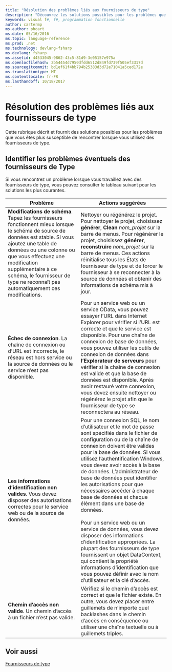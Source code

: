 ```yaml
---
title: "Résolution des problèmes liés aux fournisseurs de type"
description: "Découvrez les solutions possibles pour les problèmes que vous êtes plus susceptible de rencontrer lorsque vous utilisez des fournisseurs de type en F #."
keywords: visual f#, f#, programmation fonctionnelle
author: cartermp
ms.author: phcart
ms.date: 05/16/2016
ms.topic: language-reference
ms.prod: .net
ms.technology: devlang-fsharp
ms.devlang: fsharp
ms.assetid: 44533045-9862-43c5-81d9-3e05157e975a
ms.openlocfilehash: 2b54454d7950dfdd6512d849fd739f505ef3317d
ms.sourcegitcommit: bd1ef61f4bb794b25383d3d72e71041a5ced172e
ms.translationtype: MT
ms.contentlocale: fr-FR
ms.lasthandoff: 10/18/2017
---
```

# <a name="troubleshooting-type-providers"></a>Résolution des problèmes liés aux fournisseurs de type

Cette rubrique décrit et fournit des solutions possibles pour les problèmes que vous êtes plus susceptible de rencontrer lorsque vous utilisez des fournisseurs de type.


## <a name="possible-problems-with-type-providers"></a>Identifier les problèmes éventuels des fournisseurs de Type
Si vous rencontrez un problème lorsque vous travaillez avec des fournisseurs de type, vous pouvez consulter le tableau suivant pour les solutions les plus courantes.



|Problème|Actions suggérées|
|-------|-----------------|
|**Modifications de schéma**. Tapez les fournisseurs fonctionnent mieux lorsque le schéma de source de données est stable. Si vous ajoutez une table de données ou une colonne ou que vous effectuez une modification supplémentaire à ce schéma, le fournisseur de type ne reconnaît pas automatiquement ces modifications.|Nettoyer ou régénérez le projet. Pour nettoyer le projet, choisissez **générer**, **Clean** *nom_projet* sur la barre de menus. Pour régénérer le projet, choisissez **générer**, **reconstruire** *nom_projet* sur la barre de menus. Ces actions réinitialise tous les États de fournisseur de type et de forcer le fournisseur à se reconnecter à la source de données et obtenir des informations de schéma mis à jour.|
|**Échec de connexion**. La chaîne de connexion ou d’URL est incorrecte, le réseau est hors service ou la source de données ou le service n’est pas disponible.|Pour un service web ou un service OData, vous pouvez essayer l’URL dans Internet Explorer pour vérifier si l’URL est correcte et que le service est disponible. Pour une chaîne de connexion de base de données, vous pouvez utiliser les outils de connexion de données dans **l’Explorateur de serveurs** pour vérifier si la chaîne de connexion est valide et que la base de données est disponible. Après avoir restauré votre connexion, vous devez ensuite nettoyer ou régénérez le projet afin que le fournisseur de type se reconnectera au réseau.|
|**Les informations d’identification non valides**. Vous devez disposer des autorisations correctes pour le service web ou de la source de données.|Pour une connexion SQL, le nom d’utilisateur et le mot de passe sont spécifiés dans le fichier de configuration ou de la chaîne de connexion doivent être valides pour la base de données. Si vous utilisez l’authentification Windows, vous devez avoir accès à la base de données. L’administrateur de base de données peut identifier les autorisations pour que nécessaires accéder à chaque base de données et chaque élément dans une base de données.<br /><br />Pour un service web ou un service de données, vous devez disposer des informations d’identification appropriées. La plupart des fournisseurs de type fournissent un objet DataContext, qui contient la propriété informations d’identification que vous pouvez définir avec le nom d’utilisateur et la clé d’accès.|
|**Chemin d’accès non valide**. Un chemin d’accès à un fichier n’est pas valide.|Vérifiez si le chemin d’accès est correct et que le fichier existe. En outre, vous devez placer entre guillemets de n’importe quel backlashes dans le chemin d’accès en conséquence ou utiliser une chaîne textuelle ou à guillemets triples.|

## <a name="see-also"></a>Voir aussi
[Fournisseurs de type](index.md)
